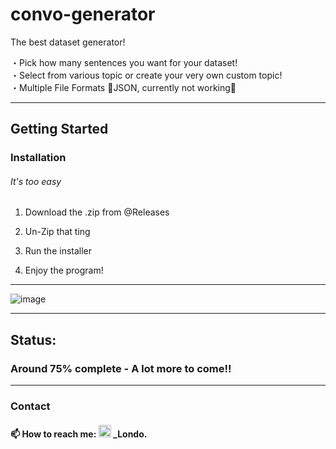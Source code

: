 # convo-generator
The best dataset generator! 

・Pick how many sentences you want for your dataset!                                         
・Select from various topic or create your very own custom topic!                                                                      
・Multiple File Formats 🚫JSON, currently not working🚫                                   



---
## Getting Started

### Installation
###### It's too easy

1. Download the .zip from @Releases

2. Un-Zip that ting

3. Run the installer

4. Enjoy the program!

---

![image](https://github.com/Londopy/convo-generator/assets/109172537/623e151e-5e11-43e3-8e03-872b54f487db)

---

## Status:

### Around 75% complete - A lot more to come!!

---

### Contact

#### :mailbox: How to reach me: <img src="https://user-images.githubusercontent.com/109172537/209095400-8f9c465d-914b-4303-919e-4f449469b223.png" width="20"> _Londo. 
